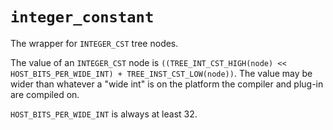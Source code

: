 
# `integer_constant`

The wrapper for `INTEGER_CST` tree nodes.

The value of an `INTEGER_CST` node is `((TREE_INT_CST_HIGH(node) << HOST_BITS_PER_WIDE_INT) + TREE_INST_CST_LOW(node))`. The value may be wider than whatever a "wide int" is on the platform the compiler and plug-in are compiled on.

`HOST_BITS_PER_WIDE_INT` is always at least 32.
